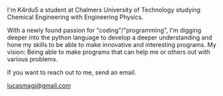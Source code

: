 I'm K4rdu5 a student at Chalmers University of Technology studying Chemical Engineering with Engineering Physics. 

With a newly found passion for "coding"/"programming", I'm digging deeper into the python language to develop a deeper understanding and hone my skills to be able to make innovative and interesting programs. My vision: Being able to make programs that can help me or others out with various problems.

If you want to reach out to me, send an email.

lucasmagj@gmail.com
<!---
K4rdu5/K4rdu5 is a ✨ special ✨ repository because its `README.md` (this file) appears on your GitHub profile.
You can click the Preview link to take a look at your changes.
--->
